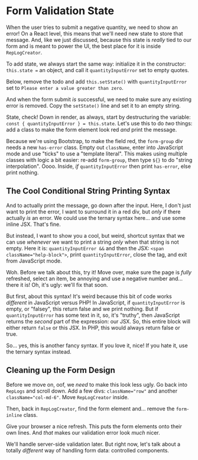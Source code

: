 # Form Validation State

When the user tries to submit a negative quantity, we need to show an error!
On a React level, this means that we'll need new state to store that message. And,
like we just discussed, because this state is *really* tied to our form and is
meant to power the UI, the best place for it is inside `RepLogCreator`.

To add state, we always start the same way: initialize it in the constructor:
`this.state =` an object, and call it `quantityInputError` set to empty quotes.

Below, remove the todo and add `this.setState()` with `quantityInputError` set
to `Please enter a value greater than zero`.

And when the form submit *is* successful, we need to make sure any existing error
is removed. Copy the `setState()` line and set it to an empty string.

State, check! Down in render, as always, start by destructuring the variable:
`const { quantityInputError } = this.state`. Let's use this to do *two* things:
add a class to make the form element look red *and* print the message.

Because we're using Bootstrap, to make the field red, the `form-group` div needs
a new `has-error` class. Empty out `className`, enter into JavaScript mode and use
"ticks" to use a "template literal". This makes using multiple classes with logic
a bit easier: re-add `form-group`, then type `${}` to do "string interpolation".
Oooo. Inside, *if* `quantityInputError` then print `has-error`, else print nothing.

## The Cool Conditional String Printing Syntax

And to actually print the message, go down after the input. Here, I don't just
want to print the error, I want to surround it in a red div, but *only* if there
actually *is* an error. We could use the ternary syntax here... and use some inline
JSX. That's fine.

But instead, I want to show you a cool, but weird, shortcut syntax that we can use
*whenever* we want to print a string *only* when that string is not empty. Here it
is: `quantityInputError &&` and then the JSX: `<span className="help-block">`, print
`quantityInputError`, close the tag, and exit from JavaScript mode.

Woh. Before we talk about this, try it! Move over, make sure the page is *fully*
refreshed, select an item, be annoying and use a negative number and... there
it is! Oh, it's ugly: we'll fix that soon.

But first, about this syntax! It's weird because this bit of code works *different* in
JavaScript versus PHP! In JavaScript, if `quantityInputError` is empty, or "falsey",
this return false and we print nothing. But if `quantityInputError` has some text
in it, so, it's "truthy", then JavaScript returns the *second* part of the expression:
our JSX. So, this entire block will either return `false` or this JSX. In PHP, this
would always return false or true.

So... yes, this is another fancy syntax. If you love it, nice! If you hate it, use
the ternary syntax instead.

## Cleaning up the Form Design

Before we move on, oof, we *need* to make this look less ugly. Go back into `RepLogs`
and scroll down. Add a few divs: `className="row"` and another
`className="col-md-6"`. Move `RepLogCreator` inside.

Then, back in `RepLogCreator`, find the form element and... remove the `form-inline`
class.

Give your browser a nice refresh. This puts the form elements onto their own lines.
And *that* makes our validation error look *much* nicer.

We'll handle server-side validation later. But right now, let's talk about a totally
*different* way of handling form data: controlled components.

